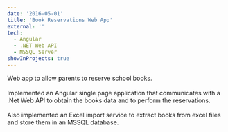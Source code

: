 ```yaml
---
date: '2016-05-01'
title: 'Book Reservations Web App'
external: ''
tech:
  - Angular
  - .NET Web API
  - MSSQL Server
showInProjects: true
---
```


Web app to allow parents to reserve school books.
<br/><br/>
Implemented an Angular single page application that communicates with a .Net Web API to obtain the books data and to perform the reservations.
<br/><br/>
Also implemented an Excel import service to extract books from excel files and store them in an MSSQL database.
